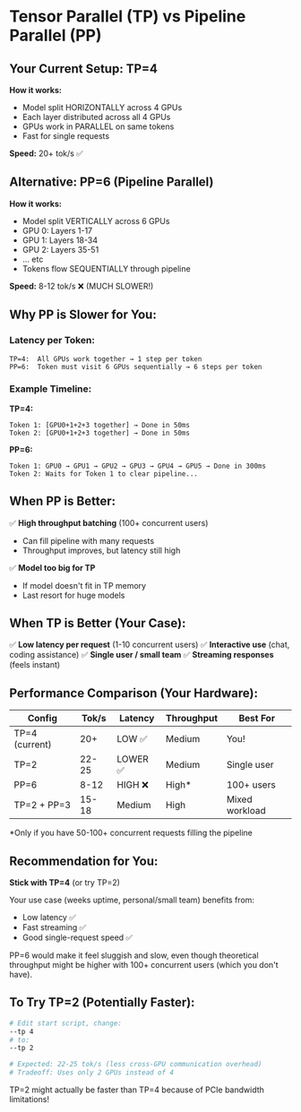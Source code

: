 # Tensor Parallel (TP) vs Pipeline Parallel (PP)

## Your Current Setup: TP=4
**How it works:**
- Model split HORIZONTALLY across 4 GPUs
- Each layer distributed across all 4 GPUs
- GPUs work in PARALLEL on same tokens
- Fast for single requests

**Speed:** 20+ tok/s ✅

## Alternative: PP=6 (Pipeline Parallel)
**How it works:**
- Model split VERTICALLY across 6 GPUs
- GPU 0: Layers 1-17
- GPU 1: Layers 18-34
- GPU 2: Layers 35-51
- ... etc
- Tokens flow SEQUENTIALLY through pipeline

**Speed:** 8-12 tok/s ❌ (MUCH SLOWER!)

## Why PP is Slower for You:

### Latency per Token:
```
TP=4:  All GPUs work together → 1 step per token
PP=6:  Token must visit 6 GPUs sequentially → 6 steps per token
```

### Example Timeline:
**TP=4:**
```
Token 1: [GPU0+1+2+3 together] → Done in 50ms
Token 2: [GPU0+1+2+3 together] → Done in 50ms
```

**PP=6:**
```
Token 1: GPU0 → GPU1 → GPU2 → GPU3 → GPU4 → GPU5 → Done in 300ms
Token 2: Waits for Token 1 to clear pipeline...
```

## When PP is Better:

✅ **High throughput batching** (100+ concurrent users)
- Can fill pipeline with many requests
- Throughput improves, but latency still high

✅ **Model too big for TP**
- If model doesn't fit in TP memory
- Last resort for huge models

## When TP is Better (Your Case):

✅ **Low latency per request** (1-10 concurrent users)
✅ **Interactive use** (chat, coding assistance)
✅ **Single user / small team**
✅ **Streaming responses** (feels instant)

## Performance Comparison (Your Hardware):

| Config | Tok/s | Latency | Throughput | Best For |
|--------|-------|---------|------------|----------|
| TP=4 (current) | 20+ | LOW ✅ | Medium | You! |
| TP=2 | 22-25 | LOWER ✅ | Medium | Single user |
| PP=6 | 8-12 | HIGH ❌ | High* | 100+ users |
| TP=2 + PP=3 | 15-18 | Medium | High | Mixed workload |

*Only if you have 50-100+ concurrent requests filling the pipeline

## Recommendation for You:

**Stick with TP=4** (or try TP=2)

Your use case (weeks uptime, personal/small team) benefits from:
- Low latency ✅
- Fast streaming ✅
- Good single-request speed ✅

PP=6 would make it feel sluggish and slow, even though theoretical throughput
might be higher with 100+ concurrent users (which you don't have).

## To Try TP=2 (Potentially Faster):

```bash
# Edit start script, change:
--tp 4
# to:
--tp 2

# Expected: 22-25 tok/s (less cross-GPU communication overhead)
# Tradeoff: Uses only 2 GPUs instead of 4
```

TP=2 might actually be faster than TP=4 because of PCIe bandwidth limitations!
